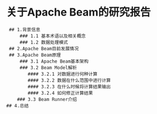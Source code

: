  # 关于Apache Beam的研究报告
	 ## 1.背景信息 
		 ### 1.1 基本术语以及相关概念 
		 ### 1.2 数据处理模式 
	 ## 2.Apache Beam目前发展情况 
	 ## 3.Apache Beam原理 
		 ### 3.1 Apache Beam基本架构 
		 ### 3.2 Beam Model解析 
			#### 3.2.1 对数据进行何种计算 
			#### 3.2.2 数据在什么范围中进行计算 
			#### 3.2.3 在什么时候将计算结果输出
			#### 3.2.4 如何修正计算结果 
		### 3.3 Beam Runner介绍 
	## 4.总结
